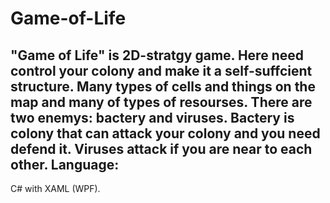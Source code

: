 # Game-of-Life
"Game of Life" is 2D-stratgy game. Here need control your colony and make it a self-suffcient structure. Many types of cells and things on the map and many of types of resourses. There are two enemys: bactery and viruses. Bactery is colony that can attack your colony and you need defend it. Viruses attack if you are near to each other. 
 Language: 
-------------
C# with XAML (WPF).
